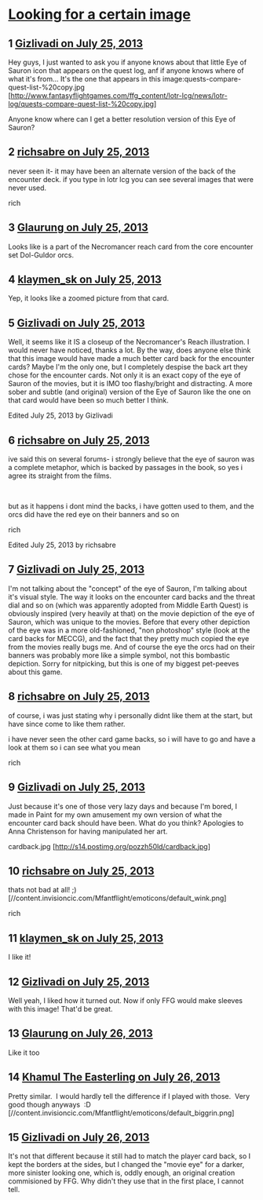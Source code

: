 # [Looking for a certain image](https://community.fantasyflightgames.com/topic/87024-looking-for-a-certain-image/)

## 1 [Gizlivadi on July 25, 2013](https://community.fantasyflightgames.com/topic/87024-looking-for-a-certain-image/?do=findComment&comment=821207)

Hey guys, I just wanted to ask you if anyone knows about that little Eye of Sauron icon that appears on the quest log, anf if anyone knows where of what it's from... It's the one that appears in this image:quests-compare-quest-list-%20copy.jpg [http://www.fantasyflightgames.com/ffg_content/lotr-lcg/news/lotr-log/quests-compare-quest-list-%20copy.jpg]

Anyone know where can I get a better resolution version of this Eye of Sauron? 

## 2 [richsabre on July 25, 2013](https://community.fantasyflightgames.com/topic/87024-looking-for-a-certain-image/?do=findComment&comment=821609)

never seen it- it may have been an alternate version of the back of the encounter deck. if you type in lotr lcg you can see several images that were never used.

rich

## 3 [Glaurung on July 25, 2013](https://community.fantasyflightgames.com/topic/87024-looking-for-a-certain-image/?do=findComment&comment=821714)

Looks like is a part of the Necromancer reach card from the core encounter set Dol-Guldor orcs.

## 4 [klaymen_sk on July 25, 2013](https://community.fantasyflightgames.com/topic/87024-looking-for-a-certain-image/?do=findComment&comment=821840)

Yep, it looks like a zoomed picture from that card.

## 5 [Gizlivadi on July 25, 2013](https://community.fantasyflightgames.com/topic/87024-looking-for-a-certain-image/?do=findComment&comment=822064)

Well, it seems like it IS a closeup of the Necromancer's Reach illustration. I would never have noticed, thanks a lot. By the way, does anyone else think that this image would have made a much better card back for the encounter cards? Maybe I'm the only one, but I completely despise the back art they chose for the encounter cards. Not only it is an exact copy of the eye of Sauron of the movies, but it is IMO too flashy/bright and distracting. A more sober and subtle (and original) version of the Eye of Sauron like the one on that card would have been so much better I think.

Edited July 25, 2013 by Gizlivadi

## 6 [richsabre on July 25, 2013](https://community.fantasyflightgames.com/topic/87024-looking-for-a-certain-image/?do=findComment&comment=822098)

ive said this on several forums- i strongly believe that the eye of sauron was a complete metaphor, which is backed by passages in the book, so yes i agree its straight from the films.

 

but as it happens i dont mind the backs, i have gotten used to them, and the orcs did have the red eye on their banners and so on

rich

Edited July 25, 2013 by richsabre

## 7 [Gizlivadi on July 25, 2013](https://community.fantasyflightgames.com/topic/87024-looking-for-a-certain-image/?do=findComment&comment=822153)

I'm not talking about the "concept" of the eye of Sauron, I'm talking about it's visual style. The way it looks on the encounter card backs and the threat dial and so on (which was apparently adopted from Middle Earth Quest) is obviously inspired (very heavily at that) on the movie depiction of the eye of Sauron, which was unique to the movies. Before that every other depiction of the eye was in a more old-fashioned, "non photoshop" style (look at the card backs for MECCG), and the fact that they pretty much copied the eye from the movies really bugs me. And of course the eye the orcs had on their banners was probably more like a simple symbol, not this bombastic depiction. Sorry for nitpicking, but this is one of my biggest pet-peeves about this game.

## 8 [richsabre on July 25, 2013](https://community.fantasyflightgames.com/topic/87024-looking-for-a-certain-image/?do=findComment&comment=822169)

of course, i was just stating why i personally didnt like them at the start, but have since come to like them rather.

i have never seen the other card game backs, so i will have to go and have a look at them so i can see what you mean

rich

## 9 [Gizlivadi on July 25, 2013](https://community.fantasyflightgames.com/topic/87024-looking-for-a-certain-image/?do=findComment&comment=822331)

Just because it's one of those very lazy days and because I'm bored, I made in Paint for my own amusement my own version of what the encounter card back should have been. What do you think? Apologies to Anna Christenson for having manipulated her art. 

cardback.jpg [http://s14.postimg.org/pozzh50ld/cardback.jpg]

## 10 [richsabre on July 25, 2013](https://community.fantasyflightgames.com/topic/87024-looking-for-a-certain-image/?do=findComment&comment=822355)

thats not bad at all! ;) [//content.invisioncic.com/Mfantflight/emoticons/default_wink.png]

rich

## 11 [klaymen_sk on July 25, 2013](https://community.fantasyflightgames.com/topic/87024-looking-for-a-certain-image/?do=findComment&comment=822397)

I like it!

## 12 [Gizlivadi on July 25, 2013](https://community.fantasyflightgames.com/topic/87024-looking-for-a-certain-image/?do=findComment&comment=822422)

Well yeah, I liked how it turned out. Now if only FFG would make sleeves with this image! That'd be great.

## 13 [Glaurung on July 26, 2013](https://community.fantasyflightgames.com/topic/87024-looking-for-a-certain-image/?do=findComment&comment=822735)

Like it too

## 14 [Khamul The Easterling on July 26, 2013](https://community.fantasyflightgames.com/topic/87024-looking-for-a-certain-image/?do=findComment&comment=822741)

Pretty similar.  I would hardly tell the difference if I played with those.  Very good though anyways  :D [//content.invisioncic.com/Mfantflight/emoticons/default_biggrin.png]

## 15 [Gizlivadi on July 26, 2013](https://community.fantasyflightgames.com/topic/87024-looking-for-a-certain-image/?do=findComment&comment=823163)

It's not that different because it still had to match the player card back, so I kept the borders at the sides, but I changed the "movie eye" for a darker, more sinister looking one, which is, oddly enough, an original creation commisioned by FFG. Why didn't they use that in the first place, I cannot tell.

